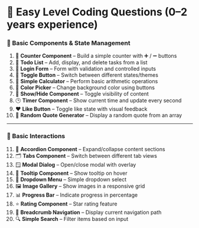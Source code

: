 # 🔰 Easy Level Coding Questions (0–2 years experience)

### 🧩 Basic Components & State Management

1. 🔢 **Counter Component** – Build a simple counter with ➕ / ➖ buttons
2. 📝 **Todo List** – Add, display, and delete tasks from a list
3. 🔐 **Login Form** – Form with validation and controlled inputs
4. 🔄 **Toggle Button** – Switch between different states/themes
5. 🧮 **Simple Calculator** – Perform basic arithmetic operations
6. 🎨 **Color Picker** – Change background color using buttons
7. 👻 **Show/Hide Component** – Toggle visibility of content
8. 🕒 **Timer Component** – Show current time and update every second
9. ❤️ **Like Button** – Toggle like state with visual feedback
10. 📜 **Random Quote Generator** – Display a random quote from an array

---

### 🧠 Basic Interactions

11. 📂 **Accordion Component** – Expand/collapse content sections
12. 🗂️ **Tabs Component** – Switch between different tab views
13. 🪟 **Modal Dialog** – Open/close modal with overlay
14. 💬 **Tooltip Component** – Show tooltip on hover
15. 🔽 **Dropdown Menu** – Simple dropdown select
16. 🖼️ **Image Gallery** – Show images in a responsive grid
17. 📊 **Progress Bar** – Indicate progress in percentage
18. ⭐ **Rating Component** – Star rating feature
19. 🧭 **Breadcrumb Navigation** – Display current navigation path
20. 🔍 **Simple Search** – Filter items based on input
